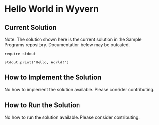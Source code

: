 # Hello World in Wyvern

## Current Solution

Note: The solution shown here is the current solution in the Sample Programs repository. Documentation below may be outdated.

```Wyvern
require stdout

stdout.print("Hello, World!")

```

## How to Implement the Solution

No how to implement the solution available. Please consider contributing.

## How to Run the Solution

No how to run the solution available. Please consider contributing.